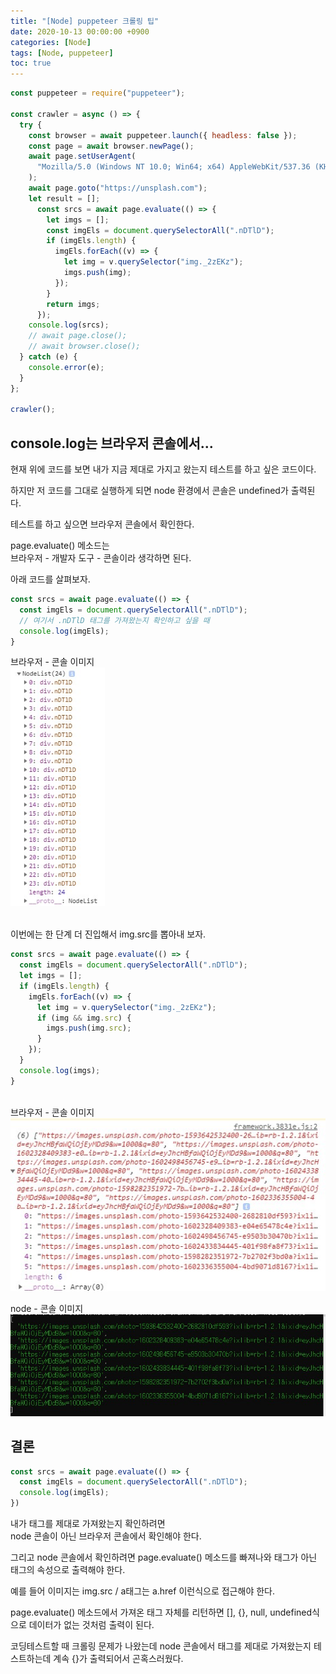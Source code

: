 ```yaml
---
title: "[Node] puppeteer 크롤링 팁"
date: 2020-10-13 00:00:00 +0900
categories: [Node]
tags: [Node, puppeteer]
toc: true
---
```


```javascript
const puppeteer = require("puppeteer"); 

const crawler = async () => {
  try {
    const browser = await puppeteer.launch({ headless: false });
    const page = await browser.newPage();
    await page.setUserAgent(
      "Mozilla/5.0 (Windows NT 10.0; Win64; x64) AppleWebKit/537.36 (KHTML, like Gecko) Chrome/85.0.4183.121 Safari/537.36"
    );
    await page.goto("https://unsplash.com");
    let result = [];
      const srcs = await page.evaluate(() => {
        let imgs = [];
        const imgEls = document.querySelectorAll(".nDTlD"); 
        if (imgEls.length) {
          imgEls.forEach((v) => {
            let img = v.querySelector("img._2zEKz");
            imgs.push(img);
          });
        }
        return imgs;
      });
    console.log(srcs);
    // await page.close();
    // await browser.close();
  } catch (e) {
    console.error(e);
  }
};

crawler();
```

## console.log는 브라우저 콘솔에서...

현재 위에 코드를 보면 내가 지금 제대로 가지고 왔는지 테스트를 하고 싶은 코드이다.

하지만 저 코드를 그대로 실행하게 되면 node 환경에서 콘솔은 undefined가 출력된다.

테스트를 하고 싶으면 브라우저 콘솔에서 확인한다. 

page.evaluate() 메소드는<br />
브라우저 - 개발자 도구 - 콘솔이라 생각하면 된다.

아래 코드를 살펴보자.

```javascript
const srcs = await page.evaluate(() => {
  const imgEls = document.querySelectorAll(".nDTlD");
  // 여기서 .nDTlD 태그를 가져왔는지 확인하고 싶을 때
  console.log(imgEls);
}
```


브라우저 - 콘솔 이미지<br />
<img src="/assets/images/node/crawler-tip/img1.jpg" width="30%" height="35%" /><br/>
<br />


이번에는 한 단계 더 진입해서 img.src를 뽑아내 보자.

```javascript
const srcs = await page.evaluate(() => {
  const imgEls = document.querySelectorAll(".nDTlD");
  let imgs = [];
  if (imgEls.length) {
    imgEls.forEach((v) => {
      let img = v.querySelector("img._2zEKz");
      if (img && img.src) {
        imgs.push(img.src);
      }
    });
  }
  console.log(imgs);
}
```
<br />
브라우저 - 콘솔 이미지
<img src="/assets/images/node/crawler-tip/img2.jpg" width="100%" height="50%" /><br/>

node - 콘솔 이미지
<img src="/assets/images/node/crawler-tip/img3.jpg" width="100%" height="50%" /><br/>



## 결론

```javascript
const srcs = await page.evaluate(() => {
  const imgEls = document.querySelectorAll(".nDTlD");
  console.log(imgEls);
})
```

내가 태그를 제대로 가져왔는지 확인하려면<br/>
node 콘솔이 아닌 브라우저 콘솔에서 확인해야 한다.

그리고 node 콘솔에서 확인하려면  page.evaluate() 메소드를 빠져나와 태그가 아닌 태그의 속성으로 출력해야 한다.

예를 들어 이미지는 img.src / a태그는 a.href 이런식으로 접근해야 한다.

page.evaluate() 메소드에서 가져온 태그 자체를 리턴하면 [], {}, null, undefined식으로 데이터가 없는 것처럼 출력이 된다.


코딩테스트할 때 크롤링 문제가 나왔는데 node 콘솔에서 태그를 제대로 가져왔는지 테스트하는데 계속 {}가 출력되어서 곤혹스러웠다.

